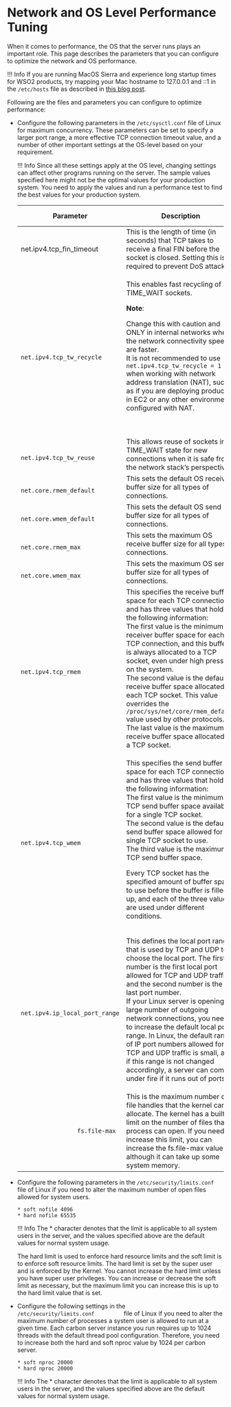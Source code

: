 # Network and OS Level Performance Tuning

When it comes to performance, the OS that the server runs plays an
important role. This page describes the parameters that you can
configure to optimize the network and OS performance.

!!! Info
    If you are running MacOS Sierra and experience long startup times for WSO2 products, try mapping your Mac hostname to 127.0.0.1 and ::1 in the `/etc/hosts` file as described in [this blog post](http://shammijayasinghe.blogspot.com/2017/04/wso2-server-startup-taking-lot-of-time.html).

Following are the files and parameters you can configure to optimize performance:

-   Configure the following parameters in the `/etc/sysctl.conf` file of Linux for maximum
    concurrency. These parameters can be set to specify a larger port
    range, a more effective TCP connection timeout value, and a number
    of other important settings at the OS-level based on your
    requirement.  

    !!! Info
        Since all these settings apply at the OS level, changing settings
        can affect other programs running on the server. The sample values
        specified here might not be the optimal values for your production
        system. You need to apply the values and run a performance test to
        find the best values for your production system.
    

    <table>
    <colgroup>
    <col style="width: 33%" />
    <col style="width: 33%" />
    <col style="width: 33%" />
    </colgroup>
    <thead>
    <tr class="header">
    <th>Parameter</th>
    <th>Description</th>
    <th>Recommended Value</th>
    </tr>
    </thead>
    <tbody>
    <tr>
    <td>net.ipv4.tcp_fin_timeout</td>
    <td>This is the length of time (in seconds) that TCP takes to receive a final FIN before the socket is closed. Setting this is required to prevent DoS attacks.</td>
    <td>30</td>
    </tr>
    <tr>
    <td><code>               net.ipv4.tcp_tw_recycle              </code></td>
    <td><p>This enables fast recycling of TIME_WAIT sockets.</p>
        <b>Note</b>:
        <p>Change this with caution and ONLY in internal networks where the network connectivity speeds are faster.<br />
        It is not recommended to use <code>                net.ipv4.tcp_tw_recycle = 1               </code> when working with network address translation (NAT), such as if you are deploying products in EC2 or any other environment configured with NAT.</p>
    <p><br />
    </p></td>
    <td>1</td>
    </tr>
    <tr>
    <td><code>               net.ipv4.tcp_tw_reuse              </code></td>
    <td>This allows reuse of sockets in TIME_WAIT state for new connections when it is safe from the network stack’s perspective.</td>
    <td>1</td>
    </tr>
    <tr>
    <td><code>               net.core.rmem_default              </code></td>
    <td>This sets the default OS receive buffer size for all types of connections.</td>
    <td>524288</td>
    </tr>
    <tr>
    <td><code>               net.core.wmem_default              </code></td>
    <td>This sets the default OS send buffer size for all types of connections.</td>
    <td>524288</td>
    </tr>
    <tr>
    <td><code>               net.core.rmem_max              </code></td>
    <td>This sets the maximum OS receive buffer size for all types of connections.</td>
    <td>67108864</td>
    </tr>
    <tr>
    <td><code>               net.core.wmem_max              </code></td>
    <td>This sets the maximum OS send buffer size for all types of connections.</td>
    <td>67108864</td>
    </tr>
    <tr>
    <td><code>               net.ipv4.tcp_rmem              </code></td>
    <td>This specifies the receive buffer space for each TCP connection and has three values that hold the following information:<br />
    The first value is the minimum receiver buffer space for each TCP connection, and this buffer is always allocated to a TCP socket, even under high pressure on the system.<br />
    The second value is the default receive buffer space allocated for each TCP socket. This value overrides the <code>               /proc/sys/net/core/rmem_default              </code> value used by other protocols.<br />
    The last value is the maximum receive buffer space allocated for a TCP socket.</td>
    <td>4096 87380 16777216</td>
    </tr>
    <tr>
    <td><code>               net.ipv4.tcp_wmem              </code></td>
    <td><p>This specifies the send buffer space for each TCP connection and has three values that hold the following information:<br />
    The first value is the minimum TCP send buffer space available for a single TCP socket.<br />
    The second value is the default send buffer space allowed for a single TCP socket to use.<br />
    The third value is the maximum TCP send buffer space.</p>
    <p>Every TCP socket has the specified amount of buffer space to use before the buffer is filled up, and each of the three values are used under different conditions.</p></td>
    <td>4096 65536 16777216</td>
    </tr>
    <tr>
    <td><p><code>                net.ipv4.ip_local_port_range               </code></p></td>
    <td><p>This defines the local port range that is used by TCP and UDP to choose the local port. The first number is the first local port allowed for TCP and UDP traffic, and the second number is the last port number.<br />
    If your Linux server is opening a large number of outgoing network connections, you need to increase the default local port range. In Linux, the default range of IP port numbers allowed for TCP and UDP traffic is small, and if this range is not changed accordingly, a server can come under fire if it runs out of ports.</p></td>
    <td>1024 65535</td>
    </tr>
    <tr>
    <td><p><code>                fs.file-max               </code></p></td>
    <td>This is the maximum number of file handles that the kernel can allocate. The kernel has a built-in limit on the number of files that a process can open. If you need to increase this limit, you can increase the fs.file-max value although it can take up some system memory.</td>
    <td>2097152</td>
    </tr>
    </tbody>
    </table>

-   Configure the following parameters in the
    `/etc/security/limits.conf` file of Linux if
    you need to alter the maximum number of open files allowed for
    system users.

    ```
    * soft nofile 4096
    * hard nofile 65535
    ```

    !!! Info
        The \* character denotes that the limit is applicable to all system
        users in the server, and the values specified above are the default
        values for normal system usage.
    
    The hard limit is used to enforce hard resource limits and the soft
    limit is to enforce soft resource limits. The hard limit is set by
    the super user and is enforced by the Kernel. You cannot increase
    the hard limit unless you have super user privileges. You can
    increase or decrease the soft limit as necessary, but the maximum
    limit you can increase this is up to the hard limit value that is
    set.

-   Configure the following settings in the
    `           /etc/security/limits.conf          ` file of Linux if
    you need to alter the maximum number of processes a system user is
    allowed to run at a given time. Each carbon server instance you run
    requires up to 1024 threads with the default thread pool
    configuration. Therefore, you need to increase both the hard and
    soft nproc value by 1024 per carbon server.

    ```
    * soft nproc 20000
    * hard nproc 20000
    ```

    !!! Info
        The \* character denotes that the limit is applicable to all system
        users in the server, and the values specified above are the default
        values for normal system usage.